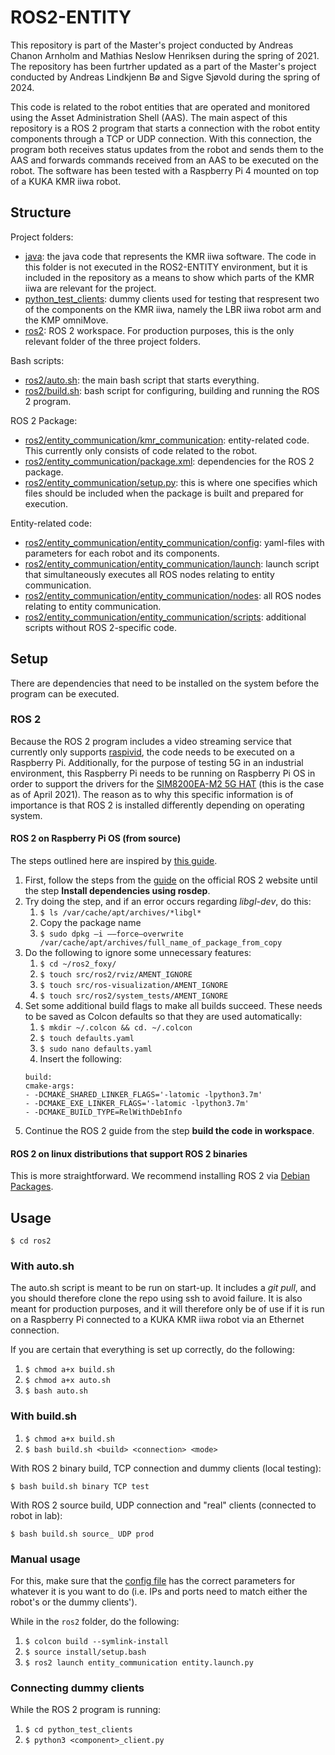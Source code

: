 # ROS2-ENTITY
This repository is part of the Master's project conducted by Andreas Chanon Arnholm and Mathias Neslow Henriksen during the spring of 2021.
The repository has been furtrher updated as a part of the Master's project conducted by Andreas Lindkjenn Bø and Sigve Sjøvold during the spring of 2024.

This code is related to the robot entities that are operated and monitored using the Asset Administration Shell (AAS). The main aspect of this repository is a ROS 2 program that starts a connection with the robot entity components through a TCP or UDP connection. With this connection, the program both receives status updates from the robot and sends them to the AAS and forwards commands received from an AAS to be executed on the robot. The software has been tested with a Raspberry Pi 4 mounted on top of a KUKA KMR iiwa robot. 

## Structure
Project folders:
* [java](java): the java code that represents the KMR iiwa software. The code in this folder is not executed in the ROS2-ENTITY environment, but it is included in the repository as a means to show which parts of the KMR iiwa are relevant for the project.
* [python_test_clients](python_test_clients): dummy clients used for testing that respresent two of the components on the KMR iiwa, namely the LBR iiwa robot arm and the KMP omniMove. 
* [ros2](ros2): ROS 2 workspace. For production purposes, this is the only relevant folder of the three project folders. 

Bash scripts:
* [ros2/auto.sh](ros2/auto.sh): the main bash script that starts everything.
* [ros2/build.sh](ros2/build.sh): bash script for configuring, building and running the ROS 2 program.

ROS 2 Package:
* [ros2/entity_communication/kmr_communication](ros2/entity_communication/entity_communication): entity-related code. This currently only consists of code related to the robot.
* [ros2/entity_communication/package.xml](ros2/entity_communication/package.xml): dependencies for the ROS 2 package.
* [ros2/entity_communication/setup.py](ros2/entity_communication/setup.py): this is where one specifies which files should be included when the package is built and prepared for execution. 

Entity-related code:
* [ros2/entity_communication/entity_communication/config](ros2/entity_communication/entity_communication/config): yaml-files with parameters for each robot and its components.
* [ros2/entity_communication/entity_communication/launch](ros2/entity_communication/entity_communication/launch): launch script that simultaneously executes all ROS nodes relating to entity communication.
* [ros2/entity_communication/entity_communication/nodes](ros2/entity_communication/entity_communication/nodes): all ROS nodes relating to entity communication.
* [ros2/entity_communication/entity_communication/scripts](ros2/entity_communication/entity_communication/script): additional scripts without ROS 2-specific code.


## Setup
There are dependencies that need to be installed on the system before the program can be executed. 

### ROS 2
Because the ROS 2 program includes a video streaming service that currently only supports [raspivid](https://www.raspberrypi.org/documentation/usage/camera/raspicam/raspivid.md), the code needs to be executed on a Raspberry Pi. Additionally, for the purpose of testing 5G in an industrial environment, this Raspberry Pi needs to be running on Raspberry Pi OS in order to support the drivers for the [SIM8200EA-M2 5G HAT](https://www.waveshare.com/wiki/SIM8200EA-M2_5G_HAT) (this is the case as of April 2021). The reason as to why this specific information is of importance is that ROS 2 is installed differently depending on operating system.

#### ROS 2 on Raspberry Pi OS (from source)
The steps outlined here are inspired by [this guide](https://medium.com/swlh/raspberry-pi-ros-2-camera-eef8f8b94304).

1. First, follow the steps from the [guide](https://docs.ros.org/en/foxy/Installation/Ubuntu-Development-Setup.html) on the official ROS 2 website until the step **Install dependencies using rosdep**.
2. Try doing the step, and if an error occurs regarding *libgl-dev*, do this:
    1. `$ ls /var/cache/apt/archives/*libgl*` 
    2. Copy the package name 
    3. `$ sudo dpkg –i ––force–overwrite /var/cache/apt/archives/full_name_of_package_from_copy`
3. Do the following to ignore some unnecessary features:
    1. `$ cd ~/ros2_foxy/`
    2. `$ touch src/ros2/rviz/AMENT_IGNORE` 
    3. `$ touch src/ros-visualization/AMENT_IGNORE`
    4. `$ touch src/ros2/system_tests/AMENT_IGNORE`
4. Set some additional build flags to make all builds succeed. These needs to be saved as Colcon defaults so that they are used automatically:
    1. `$ mkdir ~/.colcon && cd. ~/.colcon`
    2. `$ touch defaults.yaml`
    3. `$ sudo nano defaults.yaml`
    4. Insert the following:
      ```
      build: 
      cmake-args: 
      - -DCMAKE_SHARED_LINKER_FLAGS='-latomic -lpython3.7m' 
      - -DCMAKE_EXE_LINKER_FLAGS='-latomic -lpython3.7m' 
      - -DCMAKE_BUILD_TYPE=RelWithDebInfo
      ```
5. Continue the ROS 2 guide from the step **build the code in workspace**.

#### ROS 2 on linux distributions that support ROS 2 binaries
This is more straightforward. We recommend installing ROS 2 via [Debian Packages](https://docs.ros.org/en/crystal/Installation/Linux-Install-Debians.html).

## Usage
`$ cd ros2`

### With auto.sh
The auto.sh script is meant to be run on start-up. It includes a *git pull*, and you should therefore clone the repo using ssh to avoid failure. It is also meant for production purposes, and it will therefore only be of use if it is run on a Raspberry Pi connected to a KUKA KMR iiwa robot via an Ethernet connection. 

If you are certain that everything is set up correctly, do the following: 
1. `$ chmod a+x build.sh`
2. `$ chmod a+x auto.sh`
3. `$ bash auto.sh`

### With build.sh
1. `$ chmod a+x build.sh`
2. `$ bash build.sh <build> <connection> <mode>`

With ROS 2 binary build, TCP connection and dummy clients (local testing):

`$ bash build.sh binary TCP test`

With ROS 2 source build, UDP connection and "real" clients (connected to robot in lab):

`$ bash build.sh source_ UDP prod`

### Manual usage
For this, make sure that the [config file](ros2/entity_communication/entity_communication/config/bringup.yaml) has the correct parameters for whatever it is you want to do (i.e. IPs and ports need to match either the robot's or the dummy clients').

While in the `ros2` folder, do the following:
1. `$ colcon build --symlink-install`
2. `$ source install/setup.bash`
3. `$ ros2 launch entity_communication entity.launch.py`

### Connecting dummy clients
While the ROS 2 program is running:
1. `$ cd python_test_clients`
2. `$ python3 <component>_client.py`




